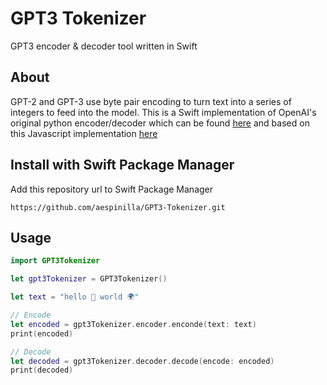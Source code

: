 # GPT3 Tokenizer
GPT3 encoder & decoder tool written in Swift

## About
GPT-2 and GPT-3 use byte pair encoding to turn text into a series of integers to feed into the model. This is a Swift implementation of OpenAI's original python encoder/decoder which can be found [here](https://github.com/openai/gpt-2) and based on this Javascript implementation [here](https://github.com/latitudegames/GPT-3-Encoder)

## Install with Swift Package Manager

Add this repository url to Swift Package Manager

```
https://github.com/aespinilla/GPT3-Tokenizer.git
```

## Usage

```swift
import GPT3Tokenizer

let gpt3Tokenizer = GPT3Tokenizer()

let text = "hello 👋 world 🌍"

// Encode
let encoded = gpt3Tokenizer.encoder.enconde(text: text)
print(encoded)

// Decode
let decoded = gpt3Tokenizer.decoder.decode(encode: encoded)
print(decoded)

```
